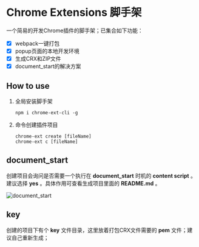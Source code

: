 # Chrome Extensions 脚手架

一个简易的开发Chrome插件的脚手架；已集合如下功能：

- [x] webpack一键打包
- [x] popup页面的本地开发环境
- [x] 生成CRX和ZIP文件
- [x] document_start的解决方案

## How to use

1. 全局安装脚手架

   ```shell
   npm i chrome-ext-cli -g
   ```

2. 命令创建插件项目

   ```shell
   chrome-ext create [fileName]
   chrome-ext c [fileName]
   ```

## document_start

创建项目会询问是否需要一个执行在 **document_start** 时机的 **content script** 。建议选择 **yes** 。具体作用可查看生成项目里面的 **README.md** 。

![document_start](http://i1.fuimg.com/708175/ea2d8ca06f4f83dd.jpg)

## key

创建的项目下有个 **key** 文件目录，这里放着打包CRX文件需要的 **pem** 文件；建议自己重新生成；